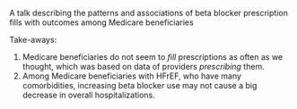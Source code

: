 A talk describing the patterns and associations of beta blocker prescription fills with outcomes among Medicare beneficiaries

Take-aways:

1. Medicare beneficiaries do not seem to *fill* prescriptions as often as we thought, which was based on data of providers *prescribing* them.
2. Among Medicare beneficiaries with HFrEF, who have many comorbidities, increasing beta blocker use may not cause a big decrease in overall hospitalizations.
